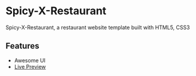 # Spicy-X-Restaurant

Spicy-X-Restaurant, a restaurant website template built with HTML5, CSS3

## Features

- Awesome UI
- [Live Preview](https://mazen-mo7amed.github.io/host_dashboard/#/)
